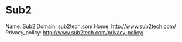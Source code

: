 
# Sub2

Name: Sub2
Domain: sub2tech.com
Home: http://www.sub2tech.com/
Privacy_policy: http://www.sub2tech.com/privacy-policy/
